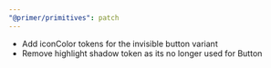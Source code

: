 ```yaml
---
"@primer/primitives": patch
---
```


- Add iconColor tokens for the invisible button variant
- Remove highlight shadow token as its no longer used for Button
